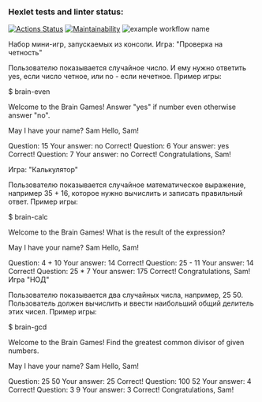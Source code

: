 ### Hexlet tests and linter status:
[![Actions Status](https://github.com/AnnaBerk/frontend-project-lvl1/workflows/hexlet-check/badge.svg)](https://github.com/AnnaBerk/frontend-project-lvl1/actions)
[![Maintainability](https://api.codeclimate.com/v1/badges/a99a88d28ad37a79dbf6/maintainability)](https://codeclimate.com/github/codeclimate/codeclimate/maintainability)
![example workflow name](https://github.com/AnnaBerk/frontend-project-lvl1/workflows/Node%20CI/badge.svg)

Набор мини-игр, запускаемых из консоли.
Игра: "Проверка на четность"

Пользователю показывается случайное число. И ему нужно ответить yes, если число четное, или no - если нечетное.
Пример игры:

$ brain-even

Welcome to the Brain Games! Answer "yes" if number even otherwise answer "no".

May I have your name? Sam Hello, Sam!

Question: 15 Your answer: no Correct! Question: 6 Your answer: yes Correct! Question: 7 Your answer: no Correct! Congratulations, Sam!

Игра: "Калькулятор"

Пользователю показывается случайное математическое выражение, например 35 + 16, которое нужно вычислить и записать правильный ответ.
Пример игры:

$ brain-calc

Welcome to the Brain Games! What is the result of the expression?

May I have your name? Sam Hello, Sam!

Question: 4 + 10 Your answer: 14 Correct! Question: 25 - 11 Your answer: 14 Correct! Question: 25 * 7 Your answer: 175 Correct! Congratulations, Sam!
Игра "НОД"

Пользователю показывается два случайных числа, например, 25 50. Пользователь должен вычислить и ввести наибольший общий делитель этих чисел.
Пример игры:

$ brain-gcd

Welcome to the Brain Games! Find the greatest common divisor of given numbers.

May I have your name? Sam Hello, Sam!

Question: 25 50 Your answer: 25 Correct! Question: 100 52 Your answer: 4 Correct! Question: 3 9 Your answer: 3 Correct! Congratulations, Sam!
